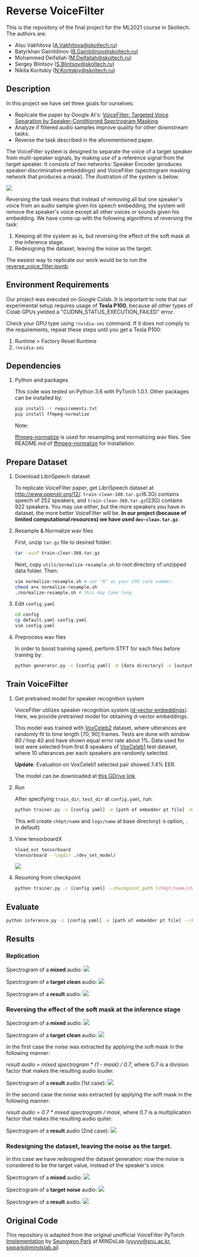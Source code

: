 # Reverse VoiceFilter

This is the repository of the final project for the ML2021 course in Skoltech.
The authors are:

- Alsu Vakhitova (A.Vakhitova@skoltech.ru)
- Batyrkhan Gainitdinov (B.Gainitdinov@skoltech.ru)
- Mohammed Deifallah (M.Deifallah@skoltech.ru)
- Sergey Blintsov (S.Blintsov@skoltech.ru)
- Nikita Koritskiy (N.Koritskiy@skoltech.ru)

## Description

In this project we have set three goals for ourselves:

- Replicate the paper by Google AI's:
[VoiceFilter: Targeted Voice Separation by Speaker-Conditioned Spectrogram Masking](https://arxiv.org/abs/1810.04826).
- Analyze if filtered audio samples improve quality for other downstream tasks.
- Reverse the task described in the aforementioned paper.

The VoiceFilter system is designed to separate the voice of a target speaker from multi-speaker signals, by making use of a reference signal from the target speaker.
It consists of two networks: Speaker Encoder (produces speaker-discriminative embeddings) and VoiceFilter (spectrogram masking network that produces a mask).
The illustration of the system is below:

![](./assets/voicefilter.png)

Reversing the task means that instead of removing all but one speaker's voice from an audio sample given his speech embedding,
the system will remove the speaker's voice except all other voices or sounds given his embedding.
We have come up with the following algorithms of reversing the task:

1. Keeping all the system as is, but reversing the effect of the soft mask at the inference stage.
2. Redesigning the dataset, leaving the noise as the target.

The easiest way to replicate our work would be to run the [reverse_voice_filter.ipynb](https://github.com/palette-knife25/reverse-voice-filter/blob/main/reverse_voice_filter.ipynb).

## Environment Requirements

Our project was executed on Google Colab.
It is important to note that our experimental setup requires usage of **Tesla P100**,
because all other types of Colab GPUs yielded a "CUDNN_STATUS_EXECUTION_FAILED" error.

Check your GPU type using
    ```
    !nvidia-smi
    ``` command. If it does not comply to the requirements, repeat these steps until you get a Tesla P100:
    
1. Runtime > Factory Reset Runtime
2. ```!nvidia-smi```

## Dependencies

1. Python and packages

    This code was tested on Python 3.6 with PyTorch 1.0.1.
    Other packages can be installed by:

    ```bash
    pip install -r requirements.txt
    pip install ffmpeg-normalize
    ```

    Note:

    [ffmpeg-normalize](https://github.com/slhck/ffmpeg-normalize) is used for resampling and normalizing wav files.
    See README.md of [ffmpeg-normalize](https://github.com/slhck/ffmpeg-normalize/blob/master/README.md) for installation.

## Prepare Dataset

1. Download LibriSpeech dataset

    To replicate VoiceFilter paper, get LibriSpeech dataset at http://www.openslr.org/12/.
    `train-clean-100.tar.gz`(6.3G) contains speech of 252 speakers, and `train-clean-360.tar.gz`(23G) contains 922 speakers.
    You may use either, but the more speakers you have in dataset, the more better VoiceFilter will be.
    **In our project (because of limited computational resources) we have used `dev-clean.tar.gz`**.

1. Resample & Normalize wav files

    First, unzip `tar.gz` file to desired folder:
    ```bash
    tar -xvzf train-clear-360.tar.gz
    ```

    Next, copy `utils/normalize-resample.sh` to root directory of unzipped data folder. Then:
    ```bash
    vim normalize-resample.sh # set "N" as your CPU core number.
    chmod a+x normalize-resample.sh
    ./normalize-resample.sh # this may take long
    ```

1. Edit `config.yaml`

    ```bash
    cd config
    cp default.yaml config.yaml
    vim config.yaml
    ```

1. Preprocess wav files

    In order to boost training speed, perform STFT for each files before training by:
    ```bash
    python generator.py -c [config yaml] -d [data directory] -o [output directory] -p [processes to run] --reverse_data [False/True generate reverse data] --train_size [int nuber of train samples] --test_size [int nuber of test samples] --only_dev [True/False you are using only development set for training]
    ```


## Train VoiceFilter

1. Get pretrained model for speaker recognition system

    VoiceFilter utilizes speaker recognition system ([d-vector embeddings](https://google.github.io/speaker-id/publications/GE2E/)).
    Here, we provide pretrained model for obtaining d-vector embeddings.

    This model was trained with [VoxCeleb2](http://www.robots.ox.ac.uk/~vgg/data/voxceleb/vox2.html) dataset,
    where utterances are randomly fit to time length [70, 90] frames.
    Tests are done with window 80 / hop 40 and have shown equal error rate about 1%.
    Data used for test were selected from first 8 speakers of [VoxCeleb1](http://www.robots.ox.ac.uk/~vgg/data/voxceleb/vox1.html) test dataset, where 10 utterances per each speakers are randomly selected.
    
    **Update**: Evaluation on VoxCeleb1 selected pair showed 7.4% EER.
    
    The model can be downloaded at [this GDrive link](https://drive.google.com/file/d/1YFmhmUok-W76JkrfA0fzQt3c-ZsfiwfL/view?usp=sharing).

1. Run

    After specifying `train_dir`, `test_dir` at `config.yaml`, run:
    ```bash
    python trainer.py -c [config yaml] -e [path of embedder pt file] -m [name]
    ```
    This will create `chkpt/name` and `logs/name` at base directory(`-b` option, `.` in default)

1. View tensorboardX

    ```bash
    %load_ext tensorboard
    %tensorboard --logdir ./dev_set_model/
    ```
    
    ![](./assets/tensorboard.png)

1. Resuming from checkpoint

    ```bash
    python trainer.py -c [config yaml] --checkpoint_path [chkpt/name/chkpt_{step}.pt] -e [path of embedder pt file] -m name
    ```

## Evaluate

```bash
python inference.py -c [config yaml] -e [path of embedder pt file] --checkpoint_path [path of chkpt pt file] -m [path of mixed wav file] -r [path of reference wav file] -o [output directory] --mask [how to apply mask: org/inv_div/inv_sub] --factor [float number required for inv_div/inv_sub masks]
```

## Results

### Replication

Spectrogram of a **mixed** audio:
![](./assets/orig-mixed-spec.png)

Spectrogram of a **target clean** audio:
![](./assets/orig-target-spec.png)

Spectrogram of a **result** audio:
![](./assets/orig-res-spec.png)

### Reversing the effect of the soft mask at the inference stage

Spectrogram of a **mixed** audio:
![](./assets/orig-mixed-spec.png)

Spectrogram of a **target clean** audio:
![](./assets/orig-target-spec.png)

In the first case the noise was extracted by applying the soft mask in the following manner:

_result audio = mixed spectrogram * (1 - mask) / 0.7_, where 0.7 is a division factor that makes the resulting audio louder.

Spectrogram of a **result** audio (1st case):
![](./assets/rev-(1-m):0.7-res-spec.png)

In the second case the noise was extracted by applying the soft mask in the following manner:

_result audio = 0.7 * mixed spectrogram / mask_, where 0.7 is a multiplication factor that makes the resulting audio quiter.

Spectrogram of a **result** audio (2nd case):
![](./assets/rev-(0.7:mask)-res-spec.png)

### Redesigning the dataset, leaving the noise as the target.

In this case we have redesigned the dataset generation: now the noise is considered to be the target value,
instead of the speaker's voice.

Spectrogram of a **mixed** audio:
![](./assets/rev-data-mixed-spec.png)

Spectrogram of a **target noise** audio:
![](./assets/rev-data-target-spec.png)

Spectrogram of a **result** audio:
![](./assets/rev-data-res-spec.png)

## Original Code

This repository is adapted from the original unofficial VoiceFilter PyTorch [Implementation](https://github.com/mindslab-ai/voicefilter/tree/master) by [Seungwon Park](http://swpark.me) at MINDsLab (yyyyy@snu.ac.kr, swpark@mindslab.ai)
